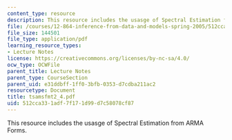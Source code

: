 ```yaml
---
content_type: resource
description: This resource includes the usasge of Spectral Estimation from ARMA Forms.
file: /courses/12-864-inference-from-data-and-models-spring-2005/512cca331adf7f171d99d7c58078cf87_tsamsfmt2_4.pdf
file_size: 144501
file_type: application/pdf
learning_resource_types:
- Lecture Notes
license: https://creativecommons.org/licenses/by-nc-sa/4.0/
ocw_type: OCWFile
parent_title: Lecture Notes
parent_type: CourseSection
parent_uid: e31ddbff-1ff0-3bfb-0353-d7cdba211ac2
resourcetype: Document
title: tsamsfmt2_4.pdf
uid: 512cca33-1adf-7f17-1d99-d7c58078cf87
---
```

This resource includes the usasge of Spectral Estimation from ARMA Forms.